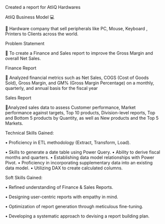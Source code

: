 Created a report for AtliQ Hardwares

AtliQ Business Model 💻

🔹 Hardware company that sell peripherals like PC, Mouse, Keyboard , Printers to Clients across the world.

Problem Statement 

🔹 To create a Finance and Sales report to improve the Gross Margin and overall Net Sales.

Finance Report

🔹 Analyzed financial metrics such as Net Sales, COGS (Cost of Goods Sold), Gross Margin, and GM% (Gross Margin Percentage) on a monthly, quarterly, and annual basis for the fiscal year

Sales Report

🔹Analyzed sales data to assess Customer performance, Market performance against targets, Top 10 products, Division-level reports, Top and Bottom 5 products by Quantity, as well as New products and the Top 5 Markets.

Technical Skills Gained:

•	 Proficiency in ETL methodology (Extract, Transform, Load).

•	 Skills to generate a date table using Power Query.
•	 Ability to derive fiscal months and quarters.
•	 Establishing data model relationships with Power Pivot.
•	 Proficiency in incorporating supplementary data into an existing data model.
•	 Utilizing DAX to create calculated columns.


Soft Skills Gained:

•	Refined understanding of Finance & Sales Reports.

•	Designing user-centric reports with empathy in mind.

•	Optimization of report generation through meticulous fine-tuning.

•	Developing a systematic approach to devising a report building plan.



